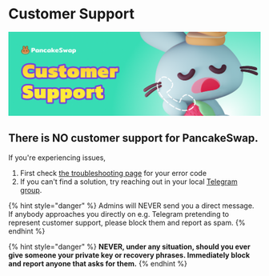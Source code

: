 # Customer Support

![](../../.gitbook/assets/customer-support-header.png)

## There is NO customer support for PancakeSwap.

If you're experiencing issues,

1. First check [the troubleshooting page](../../readme/help/troubleshooting.md) for your error code
2. If you can't find a solution, try reaching out in your local [Telegram group](../../contact-us/telegram.md).

{% hint style="danger" %}
Admins will NEVER send you a direct message. If anybody approaches you directly on e.g. Telegram pretending to represent customer support, please block them and report as spam.
{% endhint %}

{% hint style="danger" %}
**NEVER, under any situation, should you ever give someone your private key or recovery phrases. Immediately block and report anyone that asks for them.**
{% endhint %}

